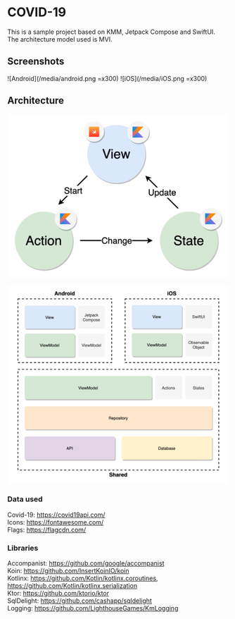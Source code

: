 # COVID-19

This is a sample project based on KMM, Jetpack Compose and SwiftUI.  
The architecture model used is MVI.

## Screenshots

![Android](/media/android.png =x300)
![iOS](/media/iOS.png =x300)

## Architecture

![MVI](/media/mvi.png?raw=true )

![Architecture](/media/architecture.png?raw=true )

### Data used

Covid-19: https://covid19api.com/  
Icons: https://fontawesome.com/  
Flags: https://flagcdn.com/  

### Libraries

Accompanist: https://github.com/google/accompanist  
Koin: https://github.com/InsertKoinIO/koin  
Kotlinx: https://github.com/Kotlin/kotlinx.coroutines, https://github.com/Kotlin/kotlinx.serialization  
Ktor: https://github.com/ktorio/ktor  
SqlDelight: https://github.com/cashapp/sqldelight  
Logging: https://github.com/LighthouseGames/KmLogging  



